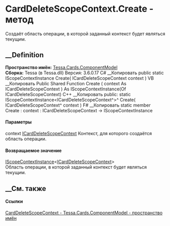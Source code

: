 # CardDeleteScopeContext.Create - метод
Создаёт область операции, в которой заданный контекст будет являться текущим.
## __Definition
 **Пространство имён:**
[Tessa.Cards.ComponentModel](N_Tessa_Cards_ComponentModel.htm)  
 **Сборка:** Tessa (в Tessa.dll) Версия: 3.6.0.17
C# __Копировать
     public static IScopeContextInstance<ICardDeleteScopeContext> Create(
    	ICardDeleteScopeContext context
    )
VB __Копировать
     Public Shared Function Create ( 
    	context As ICardDeleteScopeContext
    ) As IScopeContextInstance(Of ICardDeleteScopeContext)
C++ __Копировать
     public:
    static IScopeContextInstance<ICardDeleteScopeContext^>^ Create(
    	ICardDeleteScopeContext^ context
    )
F# __Копировать
     static member Create : 
            context : ICardDeleteScopeContext -> IScopeContextInstance<ICardDeleteScopeContext> 
#### Параметры
context
[ICardDeleteScopeContext](T_Tessa_Cards_ComponentModel_ICardDeleteScopeContext.htm)
    Контекст, для которого создаётся область операции.
#### Возвращаемое значение
[IScopeContextInstance](T_Tessa_Platform_Scopes_IScopeContextInstance_1.htm)<[ICardDeleteScopeContext](T_Tessa_Cards_ComponentModel_ICardDeleteScopeContext.htm)>  
Область операции, в которой заданный контекст будет являться текущим.
##  __См. также
#### Ссылки
[CardDeleteScopeContext -
](T_Tessa_Cards_ComponentModel_CardDeleteScopeContext.htm)
[Tessa.Cards.ComponentModel - пространство
имён](N_Tessa_Cards_ComponentModel.htm)
